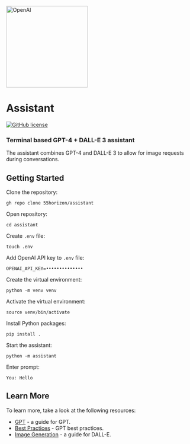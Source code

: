 <a href="https://github.com/55horizon/assistant"><img src="https://bafybeigspxwvphohzwad7la6v2brxw2qf7t2cbuogmukmeyfyel6faq7cu.ipfs.dweb.link" width="220" alt="OpenAI"></a>

###

# Assistant

[![GitHub license](https://img.shields.io/badge/license-MIT-blue.svg)](https://github.com/55horizon/assistant/blob/master/LICENSE.md)

### Terminal based GPT-4 + DALL-E 3 assistant

The assistant combines GPT-4 and DALL-E 3 to allow for image requests during conversations.

## Getting Started

Clone the repository:

```
gh repo clone 55horizon/assistant
```

Open repository:

```
cd assistant
```

Create `.env` file:

```
touch .env
```

Add OpenAI API key to `.env` file:

```
OPENAI_API_KEY=••••••••••••••
```

Create the virtual environment:

```
python -m venv venv
```

Activate the virtual environment:

```
source venv/bin/activate
```

Install Python packages:

```
pip install .
```

Start the assistant:

```
python -m assistant
```

Enter prompt:

```
You: Hello
```

## Learn More

To learn more, take a look at the following resources:

- [GPT](https://platform.openai.com/docs/guides/gpt) - a guide for GPT.
- [Best Practices](https://platform.openai.com/docs/guides/gpt-best-practices) - GPT best practices.
- [Image Generation](https://platform.openai.com/docs/guides/images) - a guide for DALL-E.
